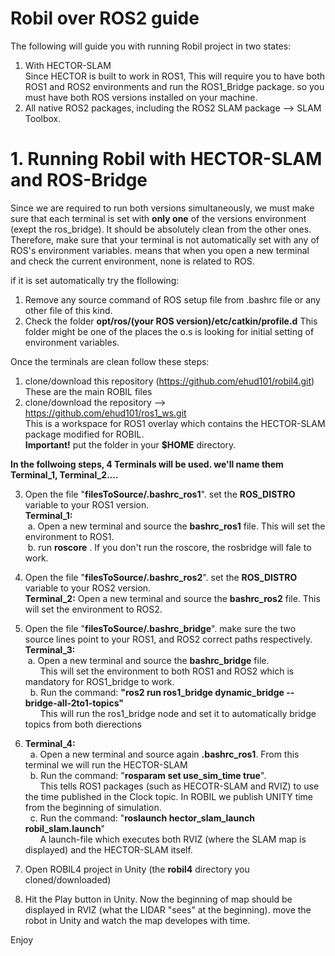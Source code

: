 # Robil over ROS2 guide
The following will guide you with running Robil project in two states:  
1. With HECTOR-SLAM  
Since HECTOR is built to work in ROS1, This will require you to have both ROS1 and ROS2 environments and run the ROS1_Bridge package.
so you must have both ROS versions installed on your machine.
2. All native ROS2 packages, including the ROS2 SLAM package --> SLAM Toolbox.

# 1. Running Robil with HECTOR-SLAM and ROS-Bridge
Since we are required to run both versions simultaneously, we must make sure that each terminal is set with **only one** of the versions environment (exept the ros_bridge). It should be absolutely clean from the other ones.
Therefore, make sure that your terminal is not automatically set with any of ROS's environment variables. means that when you open a new terminal and check the current environment, none is related to ROS.

if it is set automatically try the flollowing:
1. Remove any source command of ROS setup file from .bashrc file or any other file of this kind.
2. Check the folder **opt/ros/(your ROS version)/etc/catkin/profile.d**
This folder might be one of the places the o.s is looking for initial setting of environment variables.

Once the terminals are clean follow these steps:
1. clone/download this repository (https://github.com/ehud101/robil4.git)  
These are the main ROBIL files
2. clone/download the repository --> https://github.com/ehud101/ros1_ws.git  
This is a workspace for ROS1 overlay which contains the HECTOR-SLAM package modified for ROBIL.  
**Important!** put the folder in your **$HOME** directory.  

**In the follwoing steps, 4 Terminals will be used. we'll name them Terminal_1, Terminal_2....**  

3. Open the file "**filesToSource/.bashrc_ros1**". set the **ROS_DISTRO** variable to your ROS1 version.  
**Terminal_1:**  
&nbsp;a. Open a new terminal and source the **bashrc_ros1** file. This will set the environment to ROS1.  
&nbsp;b. run **roscore** . If you don't run the roscore, the rosbridge will fale to work.  

4. Open the file "**filesToSource/.bashrc_ros2**". set the **ROS_DISTRO** variable to your ROS2 version.  
**Terminal_2:** Open a new terminal and source the **bashrc_ros2** file. This will set the environment to ROS2.  

5. Open the file "**filesToSource/.bashrc_bridge**". make sure the two source lines point to your ROS1, and ROS2 correct paths respectively.  
**Terminal_3:**  
&nbsp;a. Open a new terminal and source the **bashrc_bridge** file.  
&nbsp;&nbsp;&nbsp;&nbsp;&nbsp;&nbsp;This will set the environment to both ROS1 and ROS2 which is mandatory for ROS1_bridge to work.  
&nbsp;&nbsp;b. Run the command: **"ros2 run ros1_bridge dynamic_bridge --bridge-all-2to1-topics"**   
&nbsp;&nbsp;&nbsp;&nbsp;&nbsp;&nbsp;This will run the ros1_bridge node and set it to automatically bridge topics from both dierections

6. **Terminal_4:**  
&nbsp;&nbsp;a. Open a new terminal and source again **.bashrc_ros1**. From this terminal we will run the HECTOR-SLAM  
&nbsp;&nbsp;b. Run the command: "**rosparam set use_sim_time true**".  
&nbsp;&nbsp;&nbsp;&nbsp;&nbsp;&nbsp;This tells ROS1 packages (such as HECOTR-SLAM and RVIZ) to use the time published in the Clock topic. In ROBIL we publish UNITY time from the beginning of simulation.  
&nbsp;&nbsp;c. Run the command: "**roslaunch hector_slam_launch robil_slam.launch**"  
&nbsp;&nbsp;&nbsp;&nbsp;&nbsp;&nbsp;A launch-file which executes both RVIZ (where the SLAM map is displayed) and the HECTOR-SLAM itself.  

7. Open ROBIL4 project in Unity (the **robil4** directory you cloned/downloaded)  

8. Hit the Play button in Unity. Now the beginning of map should be displayed in RVIZ (what the LIDAR "sees" at the beginning).
move the robot in Unity and watch the map developes with time.

Enjoy
